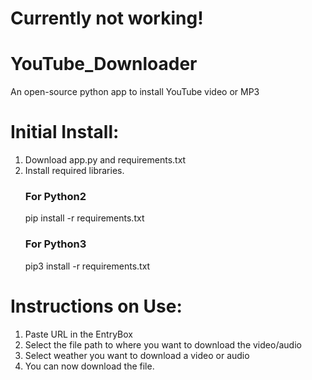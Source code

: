 # Currently not working!
# YouTube_Downloader

An open-source python app to install YouTube video or MP3  

# Initial Install:  
1. Download app.py and requirements.txt
2. Install required libraries.
    ### For Python2
    pip install -r requirements.txt
    ### For Python3
    pip3 install -r requirements.txt

# Instructions on Use:
1. Paste URL in the EntryBox
2. Select the file path to where you want to download the video/audio
3. Select weather you want to download a video or audio
4. You can now download the file.
